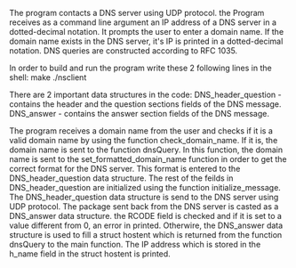 The program contacts a DNS server using UDP protocol.  the Program receives as a command line argument an IP address of a DNS server in a dotted-decimal notation. 
It prompts the user to enter a domain name. If the domain name exists in the DNS server, it's IP is printed in a dotted-decimal notation.
DNS queries are constructed according to RFC 1035.

In order to build and run the program write these 2 following lines in the shell:
make
./nsclient <DNS server IP address>

There are 2 important data structures in the code:
DNS_header_question - contains the header and the question sections fields of the DNS message.
DNS_answer - contains the answer section fields of the DNS message.

The program receives a domain name from the user and checks if it is a valid domain name by using the function check_domain_name. If it is, the domain name is sent to the function dnsQuery. 
In this function, the domain name is sent to the set_formatted_domain_name function in order to get the correct format for the DNS server. This format is entered to the DNS_header_question data structure. 
The rest of the feilds in DNS_header_question are initialized using the function initialize_message. The DNS_header_question data structure is send to the DNS server using UDP protocol. 
The package sent back from the DNS server is casted as a DNS_answer data structure. the RCODE field is checked and if it is set to a value different from 0, an error in printed. Otherwire, the DNS_answer data structure is used to fill a struct hostent which is returned from the function dnsQuery to the main function.
The IP address which is stored in the h_name field in the struct hostent is printed.
